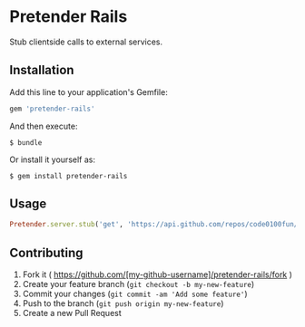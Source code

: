 # Pretender Rails

Stub clientside calls to external services.

## Installation

Add this line to your application's Gemfile:

```ruby
gem 'pretender-rails'
```

And then execute:

    $ bundle

Or install it yourself as:

    $ gem install pretender-rails

## Usage

```ruby
Pretender.server.stub('get', 'https://api.github.com/repos/code0100fun/pretender-rails', [200, {}, {name: "mock-repo"}.to_json])
```

## Contributing

1. Fork it ( https://github.com/[my-github-username]/pretender-rails/fork )
2. Create your feature branch (`git checkout -b my-new-feature`)
3. Commit your changes (`git commit -am 'Add some feature'`)
4. Push to the branch (`git push origin my-new-feature`)
5. Create a new Pull Request
